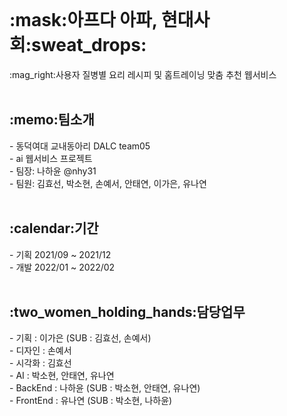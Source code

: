 <br>
<h1>:mask:아프다 아파, 현대사회:sweat_drops:</h1>
:mag_right:사용자 질병별 요리 레시피 및 홈트레이닝 맞춤 추천 웹서비스 <br>

<br>
<h2>:memo:팀소개</h2>
- 동덕여대 교내동아리 DALC team05 <br>
- ai 웹서비스 프로젝트 <br>
- 팀장: 나하윤 @nhy31 <br>
- 팀원: 김효선, 박소현, 손예서, 안태연, 이가은, 유나연 <br>

<br>
<h2>:calendar:기간</h2>
- 기획 2021/09 ~ 2021/12 <br>
- 개발 2022/01 ~ 2022/02 <br>

<br>
<h2>:two_women_holding_hands:담당업무</h2>
- 기획 : 이가은 (SUB : 김효선, 손예서) <br>
- 디자인 : 손예서 <br>
- 시각화 : 김효선  <br>
- AI : 박소현, 안태연, 유나연 <br>
- BackEnd : 나하윤 (SUB : 박소현, 안태연, 유나연) <br>
- FrontEnd : 유나연 (SUB : 박소현, 나하윤) <br>


